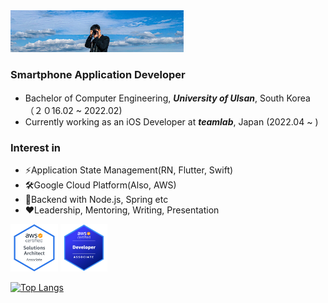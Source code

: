 <img src="./background.jpg" width="55%" height="55%">


### Smartphone Application Developer
- Bachelor of Computer Engineering, ***University of Ulsan***, South Korea　（２０16.02 ~ 2022.02)
- Currently working as an iOS Developer at ***teamlab***, Japan (2022.04 ~ )

### Interest in
- ⚡Application State Management(RN, Flutter, Swift)
- 🛠️Google Cloud Platform(Also, AWS)
- 🚀Backend with Node.js, Spring etc
- ❤️Leadership, Mentoring, Writing, Presentation

<div>
<img src="./aws-certified-solutions-architect-associate.png" width="15%" height="15%">
<img src="./aws-certified-developer.png" width="15%" height="15%">
</div>
                                                                                 
[![Top Langs](https://github-readme-stats.vercel.app/api/top-langs/?username=sidongmen&layout=compact)](https://github.com/sidongmen/github-readme-stats)
